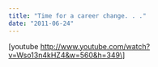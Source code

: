 ```yaml
---
title: "Time for a career change. . ."
date: "2011-06-24"
---
```


\[youtube http://www.youtube.com/watch?v=Wso13n4kHZ4&w=560&h=349\]
